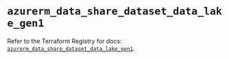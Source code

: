 # `azurerm_data_share_dataset_data_lake_gen1`

Refer to the Terraform Registry for docs: [`azurerm_data_share_dataset_data_lake_gen1`](https://registry.terraform.io/providers/hashicorp/azurerm/2.99.0/docs/resources/data_share_dataset_data_lake_gen1).
